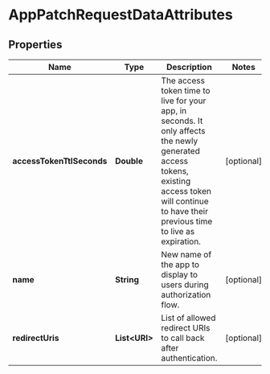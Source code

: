 

# AppPatchRequestDataAttributes


## Properties

| Name | Type | Description | Notes |
|------------ | ------------- | ------------- | -------------|
|**accessTokenTtlSeconds** | **Double** | The access token time to live for your app, in seconds. It only affects the newly generated access tokens, existing access token will  continue to have their previous time to live as expiration. |  [optional] |
|**name** | **String** | New name of the app to display to users during authorization flow. |  [optional] |
|**redirectUris** | **List&lt;URI&gt;** | List of allowed redirect URIs to call back after authentication. |  [optional] |




